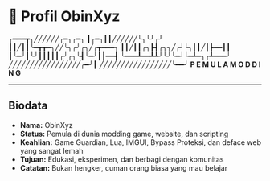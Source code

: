 # 👤 Profil ObinXyz
╭━━━┳╮╱╱╱╱╱╱╭━╮╭━╮
┃╭━╮┃┃╱╱╱╱╱╱╰╮╰╯╭╯
┃┃╱┃┃╰━┳┳━╮╱╱╰╮╭╯╭╮╱╭┳━━━╮
┃┃╱┃┃╭╮┣┫╭╮╮╱╭╯╰╮┃┃╱┃┣━━┃┃
┃╰━╯┃╰╯┃┃┃┃┃╭╯╭╮╰┫╰━╯┃┃━━┫
╰━━━┻━━┻┻╯╰╯╰━╯╰━┻━╮╭┻━━━╯
╱╱╱╱╱╱╱╱╱╱╱╱╱╱╱╱╱╭━╯┃
╱╱╱╱╱╱╱╱╱╱╱╱╱╱╱╱╱╰━━╯
**P E M U L A   M O D D I N G**

---

## Biodata

- **Nama:** ObinXyz  
- **Status:** Pemula di dunia modding game, website, dan scripting  
- **Keahlian:** Game Guardian, Lua, IMGUI, Bypass Proteksi, dan deface web yang sangat lemah  
- **Tujuan:** Edukasi, eksperimen, dan berbagi dengan komunitas  
- **Catatan:** Bukan hengker, cuman orang biasa yang mau belajar
